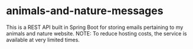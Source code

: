 # animals-and-nature-messages

This is a REST API built in Spring Boot for storing emails pertaining to my animals and nature website.  NOTE:  To reduce hosting costs, the service is available at very limited times.

